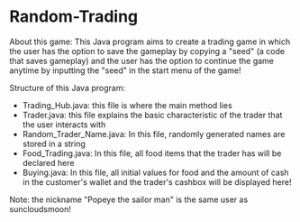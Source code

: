 # Random-Trading
About this game:
This Java program aims to create a trading game in which the user has the option to save the gameplay by copying a "seed" 
(a code that saves gameplay) and the user has the option to continue the game anytime by inputting the "seed" in the start menu of
the game!

Structure of this Java program:
- Trading_Hub.java: this file is where the main method lies
- Trader.java: this file explains the basic characteristic of the trader that the user interacts with
- Random_Trader_Name.java: In this file, randomly generated names are stored in a string
- Food_Trading.java: In this file, all food items that the trader has will be declared here
- Buying.java: In this file, all initial values for food and the amount of cash in the customer's wallet and the trader's cashbox will
be displayed here!

Note: the nickname "Popeye the sailor man" is the same user as suncloudsmoon!

